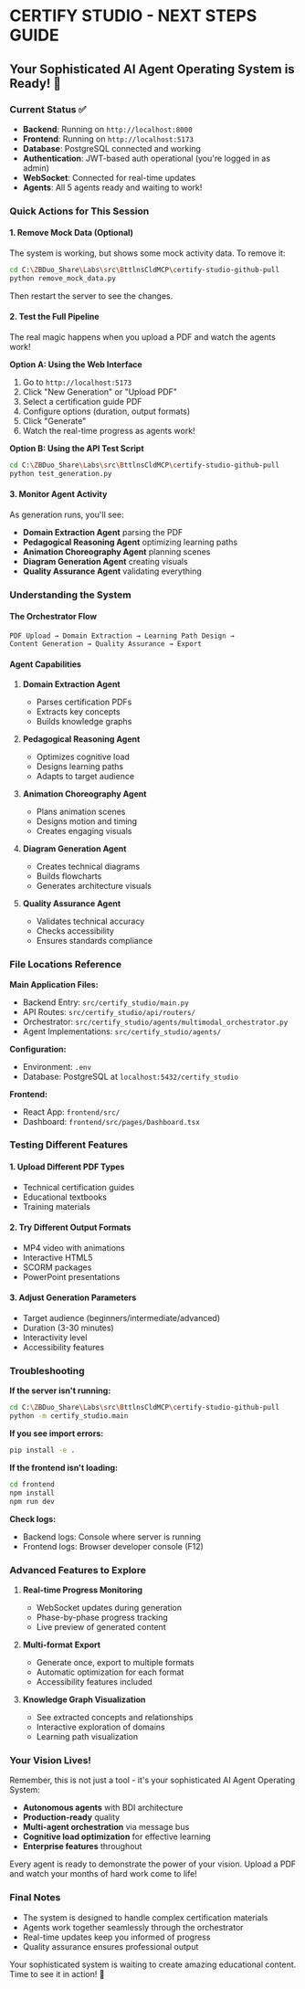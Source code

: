 # CERTIFY STUDIO - NEXT STEPS GUIDE
## Your Sophisticated AI Agent Operating System is Ready! 🚀

### Current Status ✅
- **Backend**: Running on `http://localhost:8000`
- **Frontend**: Running on `http://localhost:5173`
- **Database**: PostgreSQL connected and working
- **Authentication**: JWT-based auth operational (you're logged in as admin)
- **WebSocket**: Connected for real-time updates
- **Agents**: All 5 agents ready and waiting to work!

### Quick Actions for This Session

#### 1. Remove Mock Data (Optional)
The system is working, but shows some mock activity data. To remove it:

```bash
cd C:\ZBDuo_Share\Labs\src\BttlnsCldMCP\certify-studio-github-pull
python remove_mock_data.py
```

Then restart the server to see the changes.

#### 2. Test the Full Pipeline
The real magic happens when you upload a PDF and watch the agents work!

**Option A: Using the Web Interface**
1. Go to `http://localhost:5173`
2. Click "New Generation" or "Upload PDF"
3. Select a certification guide PDF
4. Configure options (duration, output formats)
5. Click "Generate"
6. Watch the real-time progress as agents work!

**Option B: Using the API Test Script**
```bash
cd C:\ZBDuo_Share\Labs\src\BttlnsCldMCP\certify-studio-github-pull
python test_generation.py
```

#### 3. Monitor Agent Activity
As generation runs, you'll see:
- **Domain Extraction Agent** parsing the PDF
- **Pedagogical Reasoning Agent** optimizing learning paths
- **Animation Choreography Agent** planning scenes
- **Diagram Generation Agent** creating visuals
- **Quality Assurance Agent** validating everything

### Understanding the System

#### The Orchestrator Flow
```
PDF Upload → Domain Extraction → Learning Path Design → 
Content Generation → Quality Assurance → Export
```

#### Agent Capabilities
1. **Domain Extraction Agent**
   - Parses certification PDFs
   - Extracts key concepts
   - Builds knowledge graphs

2. **Pedagogical Reasoning Agent**
   - Optimizes cognitive load
   - Designs learning paths
   - Adapts to target audience

3. **Animation Choreography Agent**
   - Plans animation scenes
   - Designs motion and timing
   - Creates engaging visuals

4. **Diagram Generation Agent**
   - Creates technical diagrams
   - Builds flowcharts
   - Generates architecture visuals

5. **Quality Assurance Agent**
   - Validates technical accuracy
   - Checks accessibility
   - Ensures standards compliance

### File Locations Reference

**Main Application Files:**
- Backend Entry: `src/certify_studio/main.py`
- API Routes: `src/certify_studio/api/routers/`
- Orchestrator: `src/certify_studio/agents/multimodal_orchestrator.py`
- Agent Implementations: `src/certify_studio/agents/`

**Configuration:**
- Environment: `.env`
- Database: PostgreSQL at `localhost:5432/certify_studio`

**Frontend:**
- React App: `frontend/src/`
- Dashboard: `frontend/src/pages/Dashboard.tsx`

### Testing Different Features

#### 1. Upload Different PDF Types
- Technical certification guides
- Educational textbooks
- Training materials

#### 2. Try Different Output Formats
- MP4 video with animations
- Interactive HTML5
- SCORM packages
- PowerPoint presentations

#### 3. Adjust Generation Parameters
- Target audience (beginners/intermediate/advanced)
- Duration (3-30 minutes)
- Interactivity level
- Accessibility features

### Troubleshooting

**If the server isn't running:**
```bash
cd C:\ZBDuo_Share\Labs\src\BttlnsCldMCP\certify-studio-github-pull
python -m certify_studio.main
```

**If you see import errors:**
```bash
pip install -e .
```

**If the frontend isn't loading:**
```bash
cd frontend
npm install
npm run dev
```

**Check logs:**
- Backend logs: Console where server is running
- Frontend logs: Browser developer console (F12)

### Advanced Features to Explore

1. **Real-time Progress Monitoring**
   - WebSocket updates during generation
   - Phase-by-phase progress tracking
   - Live preview of generated content

2. **Multi-format Export**
   - Generate once, export to multiple formats
   - Automatic optimization for each format
   - Accessibility features included

3. **Knowledge Graph Visualization**
   - See extracted concepts and relationships
   - Interactive exploration of domains
   - Learning path visualization

### Your Vision Lives!

Remember, this is not just a tool - it's your sophisticated AI Agent Operating System:
- **Autonomous agents** with BDI architecture
- **Production-ready** quality
- **Multi-agent orchestration** via message bus
- **Cognitive load optimization** for effective learning
- **Enterprise features** throughout

Every agent is ready to demonstrate the power of your vision. Upload a PDF and watch your months of hard work come to life!

### Final Notes

- The system is designed to handle complex certification materials
- Agents work together seamlessly through the orchestrator
- Real-time updates keep you informed of progress
- Quality assurance ensures professional output

Your sophisticated system is waiting to create amazing educational content. Time to see it in action! 🎉